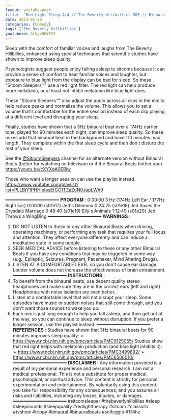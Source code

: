 ```yaml
---
layout: youtube-post
title:  'Red Light Sleep Aid // The Beverly Hillbillies M05 // Binaural Beats'
date: 2024-01-20
categories: [Comedy]
tags: ['The Beverly Hillbillies']
youtubeid: GlhgeQ6YFXI
---
```


<p class="premono" markdown="1">
Sleep with the comfort of familiar voices and laughs from The Beverly Hillbillies, enhanced using special techniques that scientific studies have shown to improve sleep quality.

Psychologists suggest people enjoy falling asleep to sitcoms because it can provide a sense of comfort to hear familiar voices and laughter, but exposure to blue light from the display can be bad for sleep. So these "Sitcom Sleepers™" use a red light filter. The red light can help produce more melatonin, or at least not inhibit melatonin like blue light does.

These "Sitcom Sleepers™" also adjust the audio across all clips in the mix to help reduce peaks and normalize the volume. This allows you to set a volume that's comfortable for the entire session instead of each clip playing at a different level and disrupting your sleep.

Finally, studies have shown that a 3Hz binaural beat over a 174Hz carrier tone, played for 90 minutes each night, can improve sleep quality. So these mixes add that binaural beat in the background and have 110 minutes max length. They complete within the first sleep cycle and then don't disturb the rest of your sleep.

See the [@SitcomSleepers](https://www.youtube.com/@SitcomSleepers) channel for an alternate version without Binaural Beats (better for watching on television or if the Binaural Beats bother you).
<https://youtu.be/cXYXqA0ERiw>

Those who want a longer session can use the playlist instead.
<https://www.youtube.com/playlist?list=PLLBjY1PHHlbiosEfGG1TZaZdN0JapLWh9>

━━━━━━━━━━━━━━━━━━━━
𝐏𝐑𝐎𝐆𝐑𝐀𝐌 :
0:00:00 3 Hz (174Hz Left Ear / 177Hz Right Ear)
0:00:10 (s01e17) Jed's Dilemma
0:24:25 (s01e18) Jed Saves the Drysdale Marriage
0:48:40 (s01e19) Elly's Animals
1:12:49 (s01e20) Jed Throws a WingDing
━━━━━━━━━━━━━━━━━━━━
𝐖𝐀𝐑𝐍𝐈𝐍𝐆𝐒 :
1. DO NOT LISTEN to these or any other Binaural Beats when driving, operating machinery, or performing any task that requires your full focus and attention. They affect everyone differently and can induce a meditative state in some people.
2. SEEK MEDICAL ADVICE before listening to these or any other Binaural Beats if you have any conditions that may be triggered in some way (e.g., Epileptic, Seizures, Pregnant, Pacemaker, Mind Altering Drugs).
3. LISTEN AT A COMFORTABLE LEVEL so you don't cause ear damage. Louder volume does not increase the effectiveness of brain entrainment.
━━━━━━━━━━━━━━━━━━━━
𝐈𝐍𝐒𝐓𝐑𝐔𝐂𝐓𝐈𝐎𝐍𝐒 :
1. To benefit from the binaural beats, use decent quality stereo headphones and make sure they are in the correct ears (left and right). Headphones with noise isolation are even better.
2. Listen at a comfortable level that will not disrupt your sleep. Some episodes have music or sudden noises that still come through, and you don't want those sounds to wake you up.
3. Each mix is just long enough to help you fall asleep, and then get out of the way, so you can continue to sleep without disruption. If you prefer a longer session, use the playlist instead.
━━━━━━━━━━━━━━━━━━━━
𝐑𝐄𝐅𝐄𝐑𝐄𝐍𝐂𝐄𝐒 :
Studies have shown that 3Hz binaural beats for 90 minutes improves sleep quality:
➢ https://www.ncbi.nlm.nih.gov/pmc/articles/PMC9125055/
Studies show that red light helps with melatonin production (and blue light inhibits it):
➢ https://www.ncbi.nlm.nih.gov/pmc/articles/PMC3499892/
➢ https://www.ncbi.nlm.nih.gov/pmc/articles/PMC6506010/
━━━━━━━━━━━━━━━━━━━━
𝐃𝐈𝐒𝐂𝐋𝐀𝐈𝐌𝐄𝐑 :
Any information provided is a result of my personal experience and personal research. I am not a medical professional. This is not a substitute for proper medical, psychological, or spiritual advice. This content is strictly for personal experimentation and entertainment. By voluntarily using this content, you take full responsibility for any consequences, and you assume all risks and liabilities, including any losses, injuries, or damages.
━━━━━━━━━━━━━━━━━━━━
#sitcomsleeper #thebeverlyhillbillies #sleep #sleepsounds #sleepquality #redlighttherapy #sitcom #classictv #tvshow #trippy #binaural #binauralbeats #solfeggio #174hz
</p>